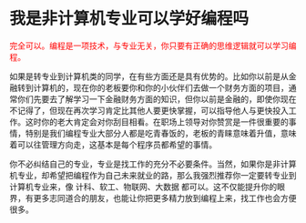 # 我是非计算机专业可以学好编程吗

<font color='red'>完全可以。编程是一项技术，与专业无关，你只要有正确的思维逻辑就可以学习编程。</font>

如果是转专业到计算机类的同学，在有些方面还是具有优势的。比如你以前是从金融转到计算机的，现在你的老板要你和你的小伙伴们去做一个财务方面的项目，通常你们先要去了解学习一下金融财务方面的知识，但你以前是金融的，即使你现在不记得了，但现在再次学习肯定比其他人要更快掌握，可以指导他人与更快投入工作。这时你的老大肯定会对你刮目相看。在职场上领导对你赞赏是一件很重要的事情，特别是我们编程专业大部分人都是吃青春饭的，老板的青睐意味着升值，意味着可以往管理方向走，这基本是每个程序员都希望的事情。

你不必纠结自己的专业，专业是找工作的充分不必要条件。当然，如果你是非计算机专业，却希望把编程作为自己未来就业的路，那么我强烈推荐你一定要转专业到计算机专业来，像 计科、软工、物联网、大数据 都可以。这不仅能提升你的眼界，有更多志同道合的朋友，也能让你把更多精力放到编程上来，找工作也会方便很多。